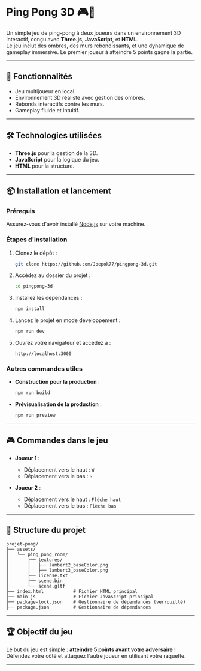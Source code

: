# Ping Pong 3D 🎮🏓

Un simple jeu de ping-pong à deux joueurs dans un environnement 3D interactif, conçu avec **Three.js**, **JavaScript**, et **HTML**.  
Le jeu inclut des ombres, des murs rebondissants, et une dynamique de gameplay immersive. Le premier joueur à atteindre 5 points gagne la partie.

---

## 🚀 Fonctionnalités

- Jeu multijoueur en local.
- Environnement 3D réaliste avec gestion des ombres.
- Rebonds interactifs contre les murs.
- Gameplay fluide et intuitif.

---

## 🛠️ Technologies utilisées

- **Three.js** pour la gestion de la 3D.
- **JavaScript** pour la logique du jeu.
- **HTML** pour la structure.

---

## 📦 Installation et lancement

### Prérequis

Assurez-vous d'avoir installé [Node.js](https://nodejs.org/) sur votre machine.

### Étapes d'installation

1. Clonez le dépôt :
   ```bash
   git clone https://github.com/Joepok77/pingpong-3d.git
   ```

2. Accédez au dossier du projet :
   ```bash
   cd pingpong-3d
   ```

3. Installez les dépendances :
   ```bash
   npm install
   ```

4. Lancez le projet en mode développement :
   ```bash
   npm run dev
   ```

5. Ouvrez votre navigateur et accédez à :
   ```
   http://localhost:3000
   ```

### Autres commandes utiles

- **Construction pour la production** :
  ```bash
  npm run build
  ```

- **Prévisualisation de la production** :
  ```bash
  npm run preview
  ```

---

## 🎮 Commandes dans le jeu

- **Joueur 1** :
  - Déplacement vers le haut : `W`
  - Déplacement vers le bas : `S`

- **Joueur 2** :
  - Déplacement vers le haut : `Flèche haut`
  - Déplacement vers le bas : `Flèche bas`

---

## 📂 Structure du projet

```
projet-pong/
├── assets/
│   └── ping_pong_room/
│       ├── textures/
│       │   ├── lambert2_baseColor.png
│       │   ├── lambert3_baseColor.png
│       ├── license.txt
│       ├── scene.bin
│       └── scene.gltf
├── index.html           # Fichier HTML principal
├── main.js              # Fichier JavaScript principal
├── package-lock.json    # Gestionnaire de dépendances (verrouillé)
├── package.json         # Gestionnaire de dépendances
```

---

## 🏆 Objectif du jeu

Le but du jeu est simple : **atteindre 5 points avant votre adversaire** ! Défendez votre côté et attaquez l'autre joueur en utilisant votre raquette.

---

